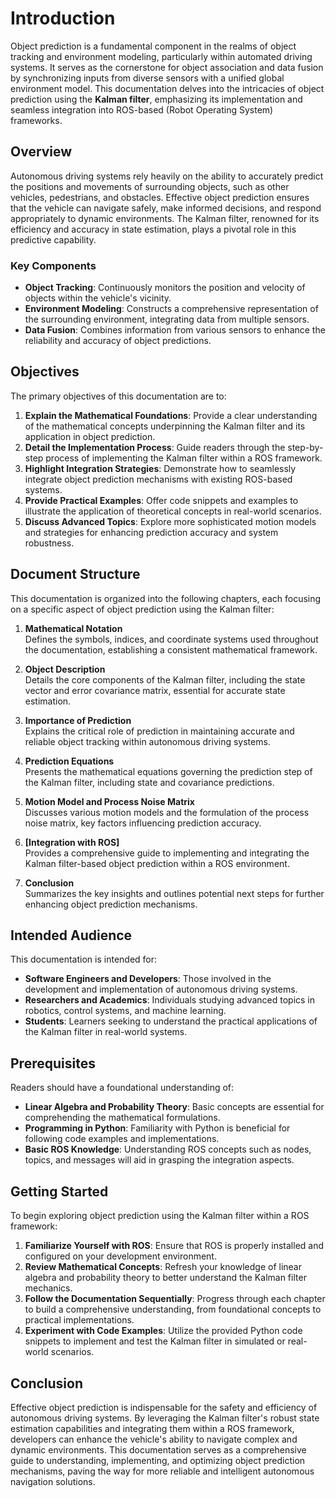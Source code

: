 # Introduction

Object prediction is a fundamental component in the realms of object tracking and environment modeling, particularly within automated driving systems. It serves as the cornerstone for object association and data fusion by synchronizing inputs from diverse sensors with a unified global environment model. This documentation delves into the intricacies of object prediction using the **Kalman filter**, emphasizing its implementation and seamless integration into ROS-based (Robot Operating System) frameworks.

## Overview

Autonomous driving systems rely heavily on the ability to accurately predict the positions and movements of surrounding objects, such as other vehicles, pedestrians, and obstacles. Effective object prediction ensures that the vehicle can navigate safely, make informed decisions, and respond appropriately to dynamic environments. The Kalman filter, renowned for its efficiency and accuracy in state estimation, plays a pivotal role in this predictive capability.

### Key Components

- **Object Tracking**: Continuously monitors the position and velocity of objects within the vehicle's vicinity.
- **Environment Modeling**: Constructs a comprehensive representation of the surrounding environment, integrating data from multiple sensors.
- **Data Fusion**: Combines information from various sensors to enhance the reliability and accuracy of object predictions.

## Objectives

The primary objectives of this documentation are to:

1. **Explain the Mathematical Foundations**: Provide a clear understanding of the mathematical concepts underpinning the Kalman filter and its application in object prediction.
2. **Detail the Implementation Process**: Guide readers through the step-by-step process of implementing the Kalman filter within a ROS framework.
3. **Highlight Integration Strategies**: Demonstrate how to seamlessly integrate object prediction mechanisms with existing ROS-based systems.
4. **Provide Practical Examples**: Offer code snippets and examples to illustrate the application of theoretical concepts in real-world scenarios.
5. **Discuss Advanced Topics**: Explore more sophisticated motion models and strategies for enhancing prediction accuracy and system robustness.

## Document Structure

This documentation is organized into the following chapters, each focusing on a specific aspect of object prediction using the Kalman filter:

1. **Mathematical Notation**  
   Defines the symbols, indices, and coordinate systems used throughout the documentation, establishing a consistent mathematical framework.

2. **Object Description**  
   Details the core components of the Kalman filter, including the state vector and error covariance matrix, essential for accurate state estimation.

3. **Importance of Prediction**  
   Explains the critical role of prediction in maintaining accurate and reliable object tracking within autonomous driving systems.

4. **Prediction Equations**  
   Presents the mathematical equations governing the prediction step of the Kalman filter, including state and covariance predictions.

5. **Motion Model and Process Noise Matrix**  
   Discusses various motion models and the formulation of the process noise matrix, key factors influencing prediction accuracy.

6. **[Integration with ROS]**  
   Provides a comprehensive guide to implementing and integrating the Kalman filter-based object prediction within a ROS environment.

7. **Conclusion**  
   Summarizes the key insights and outlines potential next steps for further enhancing object prediction mechanisms.

## Intended Audience

This documentation is intended for:

- **Software Engineers and Developers**: Those involved in the development and implementation of autonomous driving systems.
- **Researchers and Academics**: Individuals studying advanced topics in robotics, control systems, and machine learning.
- **Students**: Learners seeking to understand the practical applications of the Kalman filter in real-world systems.

## Prerequisites

Readers should have a foundational understanding of:

- **Linear Algebra and Probability Theory**: Basic concepts are essential for comprehending the mathematical formulations.
- **Programming in Python**: Familiarity with Python is beneficial for following code examples and implementations.
- **Basic ROS Knowledge**: Understanding ROS concepts such as nodes, topics, and messages will aid in grasping the integration aspects.

## Getting Started

To begin exploring object prediction using the Kalman filter within a ROS framework:

1. **Familiarize Yourself with ROS**: Ensure that ROS is properly installed and configured on your development environment.
2. **Review Mathematical Concepts**: Refresh your knowledge of linear algebra and probability theory to better understand the Kalman filter mechanics.
3. **Follow the Documentation Sequentially**: Progress through each chapter to build a comprehensive understanding, from foundational concepts to practical implementations.
4. **Experiment with Code Examples**: Utilize the provided Python code snippets to implement and test the Kalman filter in simulated or real-world scenarios.

## Conclusion

Effective object prediction is indispensable for the safety and efficiency of autonomous driving systems. By leveraging the Kalman filter's robust state estimation capabilities and integrating them within a ROS framework, developers can enhance the vehicle's ability to navigate complex and dynamic environments. This documentation serves as a comprehensive guide to understanding, implementing, and optimizing object prediction mechanisms, paving the way for more reliable and intelligent autonomous navigation solutions.
